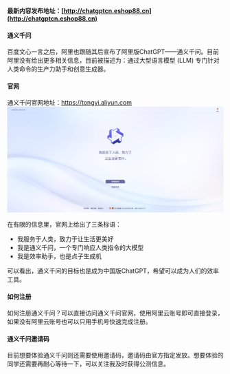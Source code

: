 **最新内容发布地址：[http://chatgptcn.eshop88.cn](http://chatgptcn.eshop88.cn)**

#### 通义千问
百度文心一言之后，阿里也跟随其后宣布了阿里版ChatGPT——通义千问。目前阿里没有给出更多相关信息，目前被描述为：通过大型语言模型 (LLM) 专门针对人类命令的生产力助手和创意生成器。

#### 官网
通义千问官网地址：https://tongyi.aliyun.com
![通义千问](../img/qianwen.png)

在有限的信息里，官网上给出了三条标语：
+ 我服务于人类，致力于让生活更美好
+ 我是通义千问，一个专门响应人类指令的大模型
+ 我是效率助手，也是点子生成机

可以看出，通义千问的目标也是成为中国版ChatGPT，希望可以成为人们的效率工具。

#### 如何注册
如何注册通义千问？可以直接访问通义千问官网，使用阿里云账号即可直接登录，如果没有阿里云账号也可以只用手机号快速完成注册。

#### 通义千问邀请码
目前想要体验通义千问则还需要使用邀请码，邀请码由官方指定发放。想要体验的同学还需要再耐心等待一下，可以关注我及时获得公测信息。
